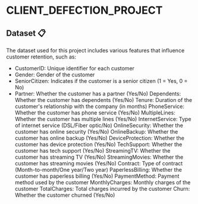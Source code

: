 # CLIENT_DEFECTION_PROJECT

## Dataset 📋
The dataset used for this project includes various features that influence customer retention, such as:

* CustomerID: Unique identifier for each customer
* Gender: Gender of the customer
* SeniorCitizen: Indicates if the customer is a senior citizen (1 = Yes, 0 = No)
* Partner: Whether the customer has a partner (Yes/No)
Dependents: Whether the customer has dependents (Yes/No)
Tenure: Duration of the customer's relationship with the company (in months)
PhoneService: Whether the customer has phone service (Yes/No)
MultipleLines: Whether the customer has multiple lines (Yes/No)
InternetService: Type of internet service (DSL/Fiber optic/No)
OnlineSecurity: Whether the customer has online security (Yes/No)
OnlineBackup: Whether the customer has online backup (Yes/No)
DeviceProtection: Whether the customer has device protection (Yes/No)
TechSupport: Whether the customer has tech support (Yes/No)
StreamingTV: Whether the customer has streaming TV (Yes/No)
StreamingMovies: Whether the customer has streaming movies (Yes/No)
Contract: Type of contract (Month-to-month/One year/Two year)
PaperlessBilling: Whether the customer has paperless billing (Yes/No)
PaymentMethod: Payment method used by the customer
MonthlyCharges: Monthly charges of the customer
TotalCharges: Total charges incurred by the customer
Churn: Whether the customer churned (Yes/No)
